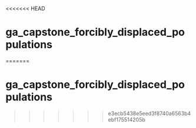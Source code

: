 <<<<<<< HEAD
# ga_capstone_forcibly_displaced_populations
=======
# ga_capstone_forcibly_displaced_populations
>>>>>>> e3ecb5438e5eed3f8740a6563b4ebf175514205b
